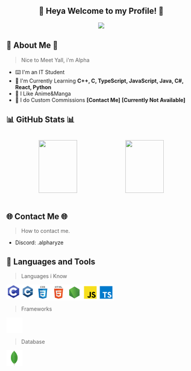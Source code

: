 <!-- Welcome section. -->
<div align="center">
  <h2> 🌸 Heya Welcome to my Profile! 🌸</h2>
  <a href="https://github.com/alpharyz3">
    <img src="https://readme-typing-svg.herokuapp.com?color=%23AF0FF7&size=25&center=true&vCenter=true&lines=Anime+Addicted;Certified+Dumbass;Profesional+BotMancer"/>
  </a>
  <br />
</div>

<!-- About section. -->
<h2> 🌌 About Me 🌌 </h2>

> Nice to Meet Yall, i'm Alpha

- ⌨️ I'm an IT Student
- 🌱 I'm Currently Learning **C++, C, TypeScript, JavaScript, Java, C#, React, Python**
- 💜 I Like Anime&Manga
- 🎲 I do Custom Commissions **[Contact Me]** **[Currently Not Available]**

<!-- Stats section. -->
<h2>📊 GitHub Stats 📊</h2>

  <br />  
  <div align="center">
    <img height="140px" width="45%" src="https://github-readme-stats-onb2k7j71-alpharyz3.vercel.app/api?username=AlphaRyz3&hide_border=true&hide_title=true&count_private=true&include_all_commits=true&show_icons=true&theme=tokyonight" />
    <img height="140px" width="45%" src="https://github-readme-stats-onb2k7j71-alpharyz3.vercel.app/api/top-langs/?username=AlphaRyz3&layout=compact&langs_count=8&count_private=true&theme=tokyonight"/>
  </div>
  
  <br />

<h2>🌐 Contact Me 🌐</h2>

> How to contact me.

- Discord: .alpharyze

<h2>🔨 Languages and Tools</h2>

> Languages i Know

<div style='display: flex'>
  <img src="./assets/icons/c/c.png" width="38" height="38" alt="C" />
  <img src="./assets/icons/c++/c++.png" width="38" height="38" alt="C" />
  <img src="./assets/icons/css/css.svg" width="42" alt="CSS" />
  <img src="./assets/icons/html/html.svg" width="42" alt="HTML" />
  <img src="./assets/icons/node/node.svg" width="42" alt="NodeJS" />
  <img src="./assets/icons/javascript/javascript.svg" width="42" alt="JavaScript" />
  <img src="./assets/icons/typescript/typescript.svg" width="42" alt="TypeScript" />
</div>

> Frameworks
<div style='display: flex'>
  <img src="./assets/icons/nextjs/nextjs.svg" width="42" alt="Nextjs" />
</div>
  
> Database

<div style='display: flex'>
  <img src="./assets/icons/mongodb/mongodb.svg" width="42" alt="MongoDB" /> &nbsp;
</div>
  

